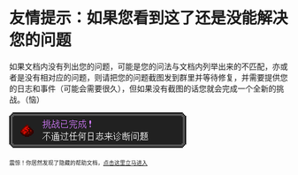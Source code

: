# 友情提示：如果您看到这了还是没能解决您的问题

如果文档内没有列出您的问题，可能是您的问法与文档内列举出来的不匹配，亦或者是没有相对应的问题，则请把您的问题截图发到群里并等待修复，并需要提供您的日志和事件（可能会需要很久），但如果没有截图的话您就会完成一个全新的挑战。（恼）

![](../assets/appendix/OUCH.png)

<font size=1>震惊！你居然发现了隐藏的帮助文档，<a href="./hidden-page.html">点击这里立马进入</a></font>